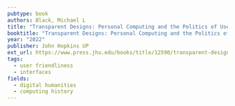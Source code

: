 ```yaml
---
pubtype: book
authors: Black, Michael L
title: "Transparent Designs: Personal Computing and the Politics of User-Friendliness"
booktitle: "Transparent Designs: Personal Computing and the Politics of User-Friendliness"
year: "2022"
publisher: John Hopkins UP
ext_url: https://www.press.jhu.edu/books/title/12590/transparent-designs
tags:
  - user friendliness
  - interfaces
fields:
  - digital humanities
  - computing history
---
```

